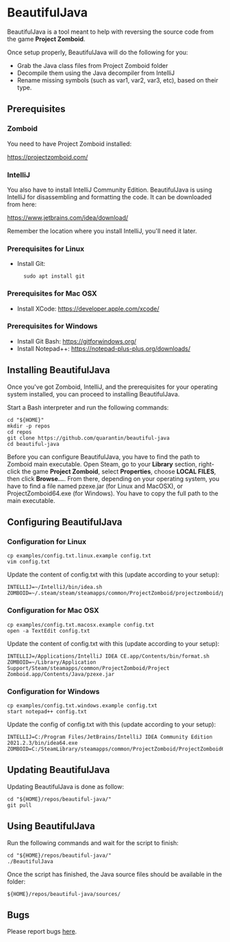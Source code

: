 # BeautifulJava
BeautifulJava is a tool meant to help with reversing the source code from the game **Project Zomboid**.

Once setup properly, BeautifulJava will do the following for you:
- Grab the Java class files from Project Zomboid folder
- Decompile them using the Java decompiler from IntelliJ
- Rename missing symbols (such as var1, var2, var3, etc), based on their type.

## Prerequisites

### Zomboid
You need to have Project Zomboid installed:

https://projectzomboid.com/

### IntelliJ
You also have to install IntelliJ Community Edition. BeautifulJava is using IntelliJ for disassembling and formatting the code. It can be downloaded from here:

https://www.jetbrains.com/idea/download/

Remember the location where you install IntelliJ, you'll need it later.

### Prerequisites for Linux
- Install Git:

		sudo apt install git

### Prerequisites for Mac OSX
- Install XCode: https://developer.apple.com/xcode/

### Prerequisites for Windows
- Install Git Bash: https://gitforwindows.org/
- Install Notepad++: https://notepad-plus-plus.org/downloads/

## Installing BeautifulJava
Once you've got Zomboid, IntelliJ, and the prerequisites for your operating system installed, you can proceed to installing BeautifulJava.

Start a Bash interpreter and run the following commands:

	cd "${HOME}"
	mkdir -p repos
	cd repos
	git clone https://github.com/quarantin/beautiful-java
	cd beautiful-java

Before you can configure BeautifulJava, you have to find the path to Zomboid main executable. Open Steam, go to your **Library** section, right-click the game **Project Zomboid**, select **Properties**, choose **LOCAL FILES**, then click **Browse...**. From there, depending on your operating system, you have to find a file named pzexe.jar (for Linux and MacOSX), or ProjectZomboid64.exe (for Windows). You have to copy the full path to the main executable.

## Configuring BeautifulJava
### Configuration for Linux
	cp examples/config.txt.linux.example config.txt
	vim config.txt

Update the content of config.txt with this (update according to your setup):

	INTELLIJ=~/IntelliJ/bin/idea.sh
	ZOMBOID=~/.steam/steam/steamapps/common/ProjectZomboid/projectzomboid/pzexe.jar

### Configuration for Mac OSX
	cp examples/config.txt.macosx.example config.txt
	open -a TextEdit config.txt
Update the content of config.txt with this (update according to your setup):

	INTELLIJ=/Applications/IntelliJ IDEA CE.app/Contents/bin/format.sh
	ZOMBOID=~/Library/Application Support/Steam/steamapps/common/ProjectZomboid/Project Zomboid.app/Contents/Java/pzexe.jar

### Configuration for Windows
	cp examples/config.txt.windows.example config.txt
	start notepad++ config.txt
Update the config of config.txt with this (update according to your setup):

	INTELLIJ=C:/Program Files/JetBrains/IntelliJ IDEA Community Edition 2021.2.3/bin/idea64.exe
	ZOMBOID=C:/SteamLibrary/steamapps/common/ProjectZomboid/ProjectZomboid64.exe

## Updating BeautifulJava
Updating BeautifulJava is done as follow:

	cd "${HOME}/repos/beautiful-java/"
	git pull

## Using BeautifulJava
Run the following commands and wait for the script to finish:

	cd "${HOME}/repos/beautiful-java/"
	./BeautifulJava
Once the script has finished, the Java source files should be available in the folder:

	${HOME}/repos/beautiful-java/sources/

## Bugs
Please report bugs [here](https://github.com/quarantin/beautiful-java/issues).

